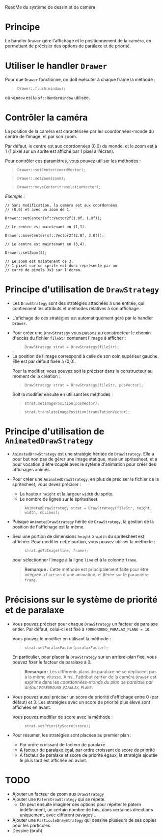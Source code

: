 ReadMe du système de dessin et de caméra

# Principe

Le handler `Drawer` gère l'affichage et le positionnement 
de la caméra, en permettant de précisier des options de 
paralaxe et de priorité.

# Utiliser le handler `Drawer`

Pour que `Drawer` fonctionne, on doit exécuter à chaque frame la méthode :

> `Drawer::flush(window);`

où `window` est la `sf::RenderWindow` utilisée.


# Contrôler la caméra

La position de la caméra est caractérisée par les 
coordonnées-monde du centre de l'image, et par son zoom.

Par défaut, le centre est aux coordonnées (0,0) du monde, et le zoom est à 1 (1 pixel sur un sprite est affiché par 1 pixel à l'écran).

Pour contrôler ces paramètres, vous pouvez utiliser les méthodes :

> `Drawer::setCenter(coordVector);`

> `Drawer::setZoom(zoom);`

> `Drawer::moveCenter(translationVector);`

*Exemple :*

    // Sans modification, la caméra est aux coordonnées
    // (0,0) et avec un zoom de 1.

    Drawer::setCenter(sf::Vector2f(1.0f, 1.0f));

    // Le centre est maintenant en (1,1).

    Drawer::moveCenter(sf::Vector2f(2.0f, 3.0f));

    // Le centre est maintenant en (3,4).

    Drawer::setZoom(3);

    // Le zoom est maintenant de 3.
    // 1 pixel sur un sprite est donc représenté par un 
    // carré de pixels 3x3 sur l'écran.

# Principe d'utilisation de `DrawStrategy`

* Les `DrawStrategy` sont des stratégies attachées à une entitée, qui contiennent les attributs et méthodes relatives à son affichage.

* L'afichage de ces stratégies est automatiquement géré par le handler `Drawer`.

* Pour créer une `DrawStrategy` vous passez au constructeur le chemin d'accès du fichier `fileStr` contenant l'image à afficher :

    > `DrawStrategy strat = DrawStrategy(fileStr);`

* La position de l'image correspond à celle de son coin supérieur gauche. Elle est par défaut fixée à (0,0).

  Pour la modifier, vous pouvez soit la préciser dans le constructeur au moment de la création :

  > `DrawStrategy strat = DrawStrategy(fileStr, posVector);`

  Soit la modifier ensuite en utilisant les méthodes :

  > `strat.setImagePosition(posVector);`

  > `strat.translateImagePosition(translationVector);`


# Principe d'utilisation de `AnimatedDrawStrategy`

* `AnimatedDrawStrategy` est une stratégie héritée de `DrawStrategy`. Elle a pour but non pas de gérer une image statique, mais un spritesheet, et a pour vocation d'être couplé avec le sytème d'animation pour créer des affichages animés.

* Pour créer une `AnimatedDrawStrategy`, en plus de préciser le fichier de la spritesheet, vous devez préciser :
    - La hauteur `height` et la largeur `width` du sprite.
    - Le nombre de lignes sur le spritesheet.

  > `AnimatedDrawStrategy strat = DrawStrategy(fileStr, height, width, nbLines);`

* Puisque `AnimetedDrawStrategy` hérite de `DrawStrategy`, la gestion de la position de l'affichage est la même.
  
* Seul une portion de dimensions `height` x `width` du spritesheet est affichée. Pour modifier cette portion, vous pouvez utiliser la méthode :

  > `strat.goToImage(line, frame);`

  pour sélectionner l'image à la ligne `line` et à la colonne `frame`.

  > **Remarque :** Cette méthode est principalement faite pour être intégrée à l'`action` d'une animation, et itérée sur le paramètre `frame`.


# Précisions sur le système de priorité et de paralaxe

* Vous pouvez préciser pour chaque `DrawStrategy` un facteur de paralaxe entier. Par défaut, celui-ci est fixé à `FOREGROUND_PARALAX_PLANE = 10`.

  Vous pouvez le modifier en utilisant la méthode :

  > `strat.setParalaxFactor(paralaxFactor);`

  En particulier, pour placer la `DrawStrategy` sur un arrière-plan fixe, vous pouvez fixer le facteur de paralaxe à 0.

  > **Remarque :** Les différents plans de paralaxe ne se déplacent pas à la même vitesse. Ainsi, l'attribut `center` de la caméra `Drawer` est exprimé dans les *coordonnées-monde du plan de paralaxe par défaut* `FOREGROUND_PARALAX_PLANE`.

* Vous pouvez aussi préciser un score de priorité d'affichage entre 0 (par défaut) et 3. Les stratégies avec un score de priorité plus élevé sont affichées en avant.
  
  Vous pouvez modifier de score avec la méthode :

  > `strat.setPriorityScore(score);`

* Pour résumer, les stratégies sont placées au premier plan :
    - Par ordre croissant de facteur de paralaxe
    - A facteur de paralaxe égal, par ordre croissant de score de priorité
    - A facteur de paralaxe et score de priorité égaux, la stratégie ajoutée le plus tard est affichée en avant.

# TODO

* Ajouter un facteur de zoom aux `DrawStrategy`
* Ajouter une `PaternDrawStrategy` qui se répète.
  * On peut ensuite imaginer des options pour répéter le patern indéfiniment, un certain nombre de fois, dans certaines directions uniquement, avec différent pavages...
* Ajouter une `ParticuleDrawStrategy` qui dessine plusieurs de ses copies pour les particules.
* Dessine (bruh)